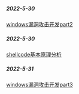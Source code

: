 ##### 2022-5-30
[windows漏洞攻击开发part2](reverse_engine/windows_exploit/part2.md)
##### 2022-5-30
[shellcode基本原理分析](av_bypass/shellcode_analyse/shellcode_analyse.md)
##### 2022-5-31
[windows漏洞攻击开发part3](reverse_engine/windows_exploit/part3.md)